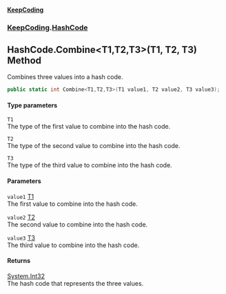#### [KeepCoding](index.md 'index')
### [KeepCoding](KeepCoding.md 'KeepCoding').[HashCode](HashCode.md 'KeepCoding.HashCode')
## HashCode.Combine&lt;T1,T2,T3&gt;(T1, T2, T3) Method
Combines three values into a hash code.  
```csharp
public static int Combine<T1,T2,T3>(T1 value1, T2 value2, T3 value3);
```
#### Type parameters
<a name='KeepCoding.HashCode.Combine.T1.T2.T3.(T1.T2.T3).T1'></a>
`T1`  
The type of the first value to combine into the hash code.
  
<a name='KeepCoding.HashCode.Combine.T1.T2.T3.(T1.T2.T3).T2'></a>
`T2`  
The type of the second value to combine into the hash code.
  
<a name='KeepCoding.HashCode.Combine.T1.T2.T3.(T1.T2.T3).T3'></a>
`T3`  
The type of the third value to combine into the hash code.
  
#### Parameters
<a name='KeepCoding.HashCode.Combine.T1.T2.T3.(T1.T2.T3).value1'></a>
`value1` [T1](HashCode.Combine.hnj18Q9w7qWVsCoGxHWCpQ.md#KeepCoding.HashCode.Combine.T1.T2.T3.(T1.T2.T3).T1 'KeepCoding.HashCode.Combine&lt;T1,T2,T3&gt;(T1, T2, T3).T1')  
The first value to combine into the hash code.
  
<a name='KeepCoding.HashCode.Combine.T1.T2.T3.(T1.T2.T3).value2'></a>
`value2` [T2](HashCode.Combine.hnj18Q9w7qWVsCoGxHWCpQ.md#KeepCoding.HashCode.Combine.T1.T2.T3.(T1.T2.T3).T2 'KeepCoding.HashCode.Combine&lt;T1,T2,T3&gt;(T1, T2, T3).T2')  
The second value to combine into the hash code.
  
<a name='KeepCoding.HashCode.Combine.T1.T2.T3.(T1.T2.T3).value3'></a>
`value3` [T3](HashCode.Combine.hnj18Q9w7qWVsCoGxHWCpQ.md#KeepCoding.HashCode.Combine.T1.T2.T3.(T1.T2.T3).T3 'KeepCoding.HashCode.Combine&lt;T1,T2,T3&gt;(T1, T2, T3).T3')  
The third value to combine into the hash code.
  
#### Returns
[System.Int32](https://docs.microsoft.com/en-us/dotnet/api/System.Int32 'System.Int32')  
The hash code that represents the three values.
